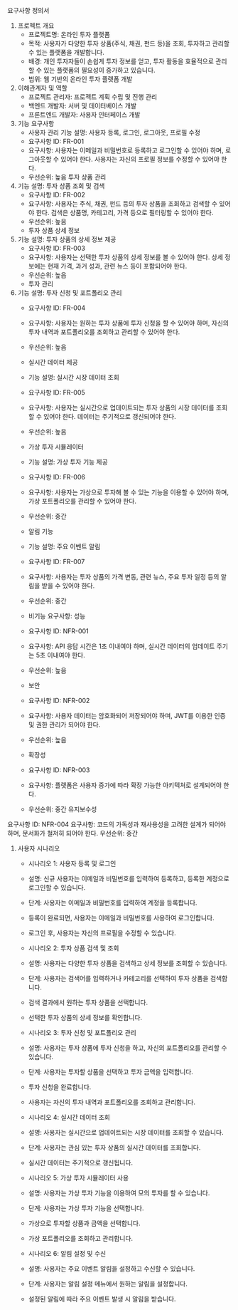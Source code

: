 요구사항 정의서

1. 프로젝트 개요
    - 프로젝트명: 온라인 투자 플랫폼
    - 목적: 사용자가 다양한 투자 상품(주식, 채권, 펀드 등)을 조회, 투자하고 관리할 수 있는 플랫폼을 개발합니다.
    - 배경: 개인 투자자들이 손쉽게 투자 정보를 얻고, 투자 활동을 효율적으로 관리할 수 있는 플랫폼의 필요성이 증가하고 있습니다.
    - 범위: 웹 기반의 온라인 투자 플랫폼 개발
2. 이해관계자 및 역할
    - 프로젝트 관리자: 프로젝트 계획 수립 및 진행 관리
    - 백엔드 개발자: 서버 및 데이터베이스 개발
    - 프론트엔드 개발자: 사용자 인터페이스 개발
3. 기능 요구사항
    - 사용자 관리 기능 설명: 사용자 등록, 로그인, 로그아웃, 프로필 수정
    - 요구사항 ID: FR-001
    - 요구사항: 사용자는 이메일과 비밀번호로 등록하고 로그인할 수 있어야 하며, 로그아웃할 수 있어야 한다. 사용자는 자신의 프로필 정보를 수정할 수 있어야 한다.
    - 우선순위: 높음 투자 상품 관리
4. 기능 설명: 투자 상품 조회 및 검색
    - 요구사항 ID: FR-002
    - 요구사항: 사용자는 주식, 채권, 펀드 등의 투자 상품을 조회하고 검색할 수 있어야 한다. 검색은 상품명, 카테고리, 가격 등으로 필터링할 수 있어야 한다.
    - 우선순위: 높음
    - 투자 상품 상세 정보
5. 기능 설명: 투자 상품의 상세 정보 제공
    - 요구사항 ID: FR-003
    - 요구사항: 사용자는 선택한 투자 상품의 상세 정보를 볼 수 있어야 한다. 상세 정보에는 현재 가격, 과거 성과, 관련 뉴스 등이 포함되어야 한다.
    - 우선순위: 높음
    - 투자 관리
6. 기능 설명: 투자 신청 및 포트폴리오 관리
    - 요구사항 ID: FR-004
    - 요구사항: 사용자는 원하는 투자 상품에 투자 신청을 할 수 있어야 하며, 자신의 투자 내역과 포트폴리오를 조회하고 관리할 수 있어야 한다.
    - 우선순위: 높음
    - 실시간 데이터 제공
    - 기능 설명: 실시간 시장 데이터 조회

    - 요구사항 ID: FR-005
    - 요구사항: 사용자는 실시간으로 업데이트되는 투자 상품의 시장 데이터를 조회할 수 있어야 한다. 데이터는 주기적으로 갱신되어야 한다.
    - 우선순위: 높음
    - 가상 투자 시뮬레이터
    - 기능 설명: 가상 투자 기능 제공

    - 요구사항 ID: FR-006
    - 요구사항: 사용자는 가상으로 투자해 볼 수 있는 기능을 이용할 수 있어야 하며, 가상 포트폴리오를 관리할 수 있어야 한다.
    - 우선순위: 중간
    - 알림 기능
    - 기능 설명: 주요 이벤트 알림

    - 요구사항 ID: FR-007
    - 요구사항: 사용자는 투자 상품의 가격 변동, 관련 뉴스, 주요 투자 일정 등의 알림을 받을 수 있어야 한다.
    - 우선순위: 중간
    - 비기능 요구사항: 성능

    - 요구사항 ID: NFR-001
    - 요구사항: API 응답 시간은 1초 이내여야 하며, 실시간 데이터의 업데이트 주기는 5초 이내여야 한다.
    - 우선순위: 높음
    - 보안

    - 요구사항 ID: NFR-002
    - 요구사항: 사용자 데이터는 암호화되어 저장되어야 하며, JWT를 이용한 인증 및 권한 관리가 되어야 한다.
    - 우선순위: 높음
    - 확장성

    - 요구사항 ID: NFR-003
    - 요구사항: 플랫폼은 사용자 증가에 따라 확장 가능한 아키텍처로 설계되어야 한다.
    - 우선순위: 중간
      유지보수성

요구사항 ID: NFR-004
요구사항: 코드의 가독성과 재사용성을 고려한 설계가 되어야 하며, 문서화가 철저히 되어야 한다.
우선순위: 중간

1. 사용자 시나리오
    - 시나리오 1: 사용자 등록 및 로그인
    - 설명: 신규 사용자는 이메일과 비밀번호를 입력하여 등록하고, 등록한 계정으로 로그인할 수 있습니다.
    - 단계: 사용자는 이메일과 비밀번호를 입력하여 계정을 등록합니다.
    - 등록이 완료되면, 사용자는 이메일과 비밀번호를 사용하여 로그인합니다.
    - 로그인 후, 사용자는 자신의 프로필을 수정할 수 있습니다.

    - 시나리오 2: 투자 상품 검색 및 조회
    - 설명: 사용자는 다양한 투자 상품을 검색하고 상세 정보를 조회할 수 있습니다.
    - 단계: 사용자는 검색어를 입력하거나 카테고리를 선택하여 투자 상품을 검색합니다.
    - 검색 결과에서 원하는 투자 상품을 선택합니다.
    - 선택한 투자 상품의 상세 정보를 확인합니다.

    - 시나리오 3: 투자 신청 및 포트폴리오 관리
    - 설명: 사용자는 투자 상품에 투자 신청을 하고, 자신의 포트폴리오를 관리할 수 있습니다.
    - 단계: 사용자는 투자할 상품을 선택하고 투자 금액을 입력합니다.
    - 투자 신청을 완료합니다.
    - 사용자는 자신의 투자 내역과 포트폴리오를 조회하고 관리합니다.

    - 시나리오 4: 실시간 데이터 조회
    - 설명: 사용자는 실시간으로 업데이트되는 시장 데이터를 조회할 수 있습니다.
    - 단계: 사용자는 관심 있는 투자 상품의 실시간 데이터를 조회합니다.
    - 실시간 데이터는 주기적으로 갱신됩니다.

    - 시나리오 5: 가상 투자 시뮬레이터 사용
    - 설명: 사용자는 가상 투자 기능을 이용하여 모의 투자를 할 수 있습니다.
    - 단계: 사용자는 가상 투자 기능을 선택합니다.
    - 가상으로 투자할 상품과 금액을 선택합니다.
    - 가상 포트폴리오를 조회하고 관리합니다.

    - 시나리오 6: 알림 설정 및 수신
    - 설명: 사용자는 주요 이벤트 알림을 설정하고 수신할 수 있습니다.
    - 단계: 사용자는 알림 설정 메뉴에서 원하는 알림을 설정합니다.
    - 설정된 알림에 따라 주요 이벤트 발생 시 알림을 받습니다.